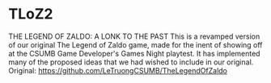 # TLoZ2
THE LEGEND OF ZALDO: A LONK TO THE PAST
This is a revamped version of our original The Legend of Zaldo game, made for the inent of showing off at the CSUMB Game Developer's Games Night playtest. It has implemented many of the proposed ideas that we had wished to include in our original. 
Original: https://github.com/LeTruongCSUMB/TheLegendOfZaldo
